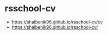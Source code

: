 # rsschool-cv

- https://shalbenik96.github.io/rsschool-cv/cv
- https://shalbenik96.github.io/rsschool-cv/
